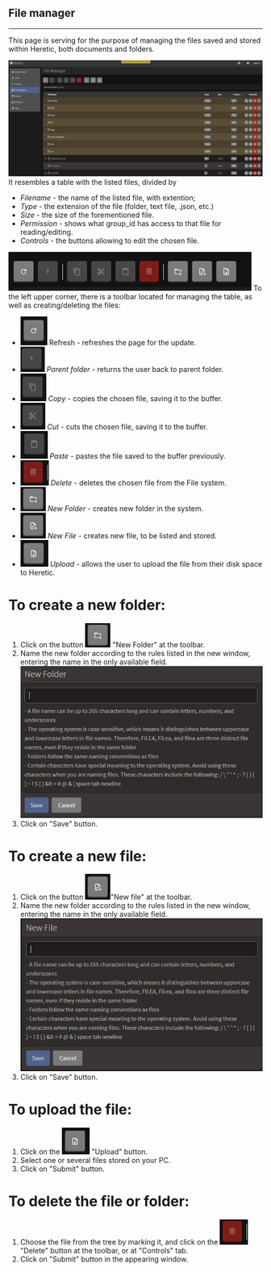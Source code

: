 ## File manager
---
This page is serving for the purpose of managing the files saved and stored within Heretic, both documents and folders.

![Alt text](fileManager.JPG)
It resembles a table with the listed files, divided by
+ *Filename* - the name of the listed file, with extention;
+ *Type* - the extension of the file (folder, text file, .json, etc.)
+ *Size* - the size of the forementioned file.
+ *Permission* - shows what group_id has access to that file for reading/editing.
+ *Controls* - the buttons allowing to edit the chosen file.

![Alt text](filemanagerToolbar.JPG)
To the left upper corner, there is a toolbar located for managing the table, as well as creating/deleting the files:
+ ![Alt text](toolbarRefresh.png) Refresh - refreshes the page for the update.
+ ![Alt text](tooldbarParentFolder.JPG) *Parent folder* - returns the user back to parent folder.
+ ![Alt text](toolbarCopy.JPG) *Copy* - copies the chosen file, saving it to the buffer.
+ ![Alt text](toolbarCut.JPG) *Cut* - cuts the chosen file, saving it to the buffer.
+ ![Alt text](toolbarPaste.JPG) *Paste* - pastes the file saved to the buffer previously.
+ ![Alt text](toolbarDelete.JPG) *Delete* - deletes the chosen file from the File system.
+ ![Alt text](toolbarNewFolder.JPG) *New Folder* - creates new folder in the system.
+ ![Alt text](toolbarNewFile.JPG) *New File* - creates new file, to be listed and stored.
+ ![Alt text](toolbarUpload.JPG) *Upload* - allows the user to upload the file from their disk space to Heretic.

# To create a new folder:
1. Click on the button ![Alt text](toolbarNewFolder.JPG) "New Folder" at the toolbar.
2.  Name the new folder according to the rules listed in the new window, entering the name in the only available field.
![Alt text](newFolderCreation.JPG)
3. Click on "Save" button. 

# To create a new file:
1. Click on the button  ![Alt text](toolbarNewFile.JPG)"New file" at the toolbar.
2. Name the new folder according to the rules listed in the new window, entering the name in the only available field.
![Alt text](newFileCreation.JPG)
3. Click on "Save" button. 

# To upload the file:
1. Click on the ![Alt text](toolbarUpload.JPG) "Upload" button.
2. Select one or several files stored on your PC.
3. Click on "Submit" button.

# To delete the file or folder:
1. Choose the file from the tree by marking it, and click on the ![!\[Alt text\](toolbarUpload.JPG)](toolbarDelete.JPG) "Delete" button at the toolbar, or at "Controls" tab.
2. Click on "Submit" button in the appearing window.
